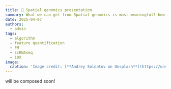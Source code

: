 ```yaml
---
title: 🧬 Spatial genomics presentation
summary: What we can get from Spatial genomics is most meaningful? how to present?  
date: 2025-04-07
authors:
  - admin
tags:
  - algorithm
  - feature quantification
  - EM
  - scRNAseq
  - 10X
image:
  caption: 'Image credit: [**Andrey Soldatov on Unsplash**](https://unsplash.com)'
---
```


will be composed soon!

